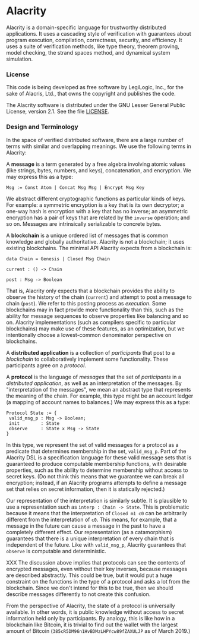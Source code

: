 # Alacrity

Alacrity is a domain-specific language for trustworthy distributed
applications. It uses a cascading style of verification with
guarantees about program execution, compilation, correctness,
security, and efficiency. It uses a suite of verification methods,
like type theory, theorem proving, model checking, the strand spaces
method, and dynamical system simulation.

### License

This code is being developed as free software by LegiLogic, Inc., for
the sake of Alacris, Ltd., that owns the copyright and publishes the
code.

The Alacrity software is distributed under the GNU Lesser General
Public License, version 2.1. See the file [LICENSE](LICENSE).

### Design and Terminology

In the space of verified distributed software, there are a large
number of terms with similar and overlapping meanings. We use the
following terms in Alacrity:

A **message** is a term generated by a free algebra involving atomic
values (like strings, bytes, numbers, and keys), concatenation, and
encryption. We may express this as a type:

```
Msg := Const Atom | Concat Msg Msg | Encrypt Msg Key
```

We abstract different cryptographic functions as particular kinds of
keys. For example: a symmetric encryption is a key that is its own
decryptor; a one-way hash is encryption with a key that has no
inverse; an asymmetric encryption has a pair of keys that are related
by the `inverse` operation; and so on. Messages are intrinsically
serializable to concrete bytes.

A **blockchain** is a unique ordered list of messages that is
common knowledge and globally authoritative. Alacrity is not a
blockchain; it uses existing blockchains. The minimal API Alacrity
expects from a blockchain is:

```
data Chain = Genesis | Closed Msg Chain

current : () -> Chain

post : Msg -> Boolean
```

That is, Alacrity only expects that a blockchain provides the ability
to observe the history of the chain (`current`) and attempt to post a
message to chain (`post`). We refer to this posting process as
*execution*. Some blockchains may in fact provide more functionality
than this, such as the ability for message sequences to observe
properties like balancing and so on. Alacrity implementations (such as
compilers specific to particular blockchains) may make use of these
features, as an optimization, but we intentionally choose a
lowest-common denominator perspective on blockchains.

A **distributed application** is a collection of _participants_ that post
to a _blockchain_ to collaboratively implement some functionality. These
participants agree on a _protocol_.

A **protocol** is the language of _messages_ that the set of
_participants_ in a _distributed application_, as well as an
interpretation of the messages.  By "interpretation of the messages",
we mean an abstract type that represents the meaning of the chain. For
example, this type might be an account ledger (a mapping of account
names to balances.)  We may express this as a type:

```
Protocol State := {
 valid_msg_p : Msg -> Boolean;
 init        : State
 observe     : State x Msg -> State
}
```

In this type, we represent the set of valid messages for a protocol as
a predicate that determines membership in the set, `valid_msg_p`. Part
of the Alacrity DSL is a specification language for these valid
message sets that is guaranteed to produce computable membership
functions, with desirable properties, such as the ability to determine
membership without access to secret keys. (Do not think this means
that we guarantee we can break all encryption; instead, if an Alacrity
programs attempts to define a message set that relies on secret
information, then it is statically rejected.)

Our representation of the interpretation is similarly subtle. It is
plausible to use a representation such as `interp : Chain ->
State`. This is problematic because it means that the interpretation
of `Closed m1 c0` can be arbitrarily different from the interpretation
of `c0`. This means, for example, that a message in the future can
cause a message in the past to have a completely different effect. Our
representation (as a catamorphism) guarantees that there is a unique
interpretation of every chain that is independent of the future. Like
with `valid_msg_p`, Alacrity guarantees that `observe` is computable
and deterministic.

XXX The discussion above implies that protocols can see the contents
of encrypted messages, even without their key inverses, because
messages are described abstractly. This could be true, but it would
put a huge constraint on the functions in the type of a protocol and
asks a lot from the blockchain. Since we don't intend for this to be
true, then we should describe messages differently to not create this
confusion.

From the perspective of Alacrity, the state of a protocol is
universally available. In other words, it is public knowledge without
access to secret information held only by participants. By analogy,
this is like how in a blockchain like Bitcoin, it is trivial to find
out the wallet with the largest amount of Bitcoin
(`385cR5DM96n1HvBDMzLHPYcw89fZAXULJP` as of March 2019.)

